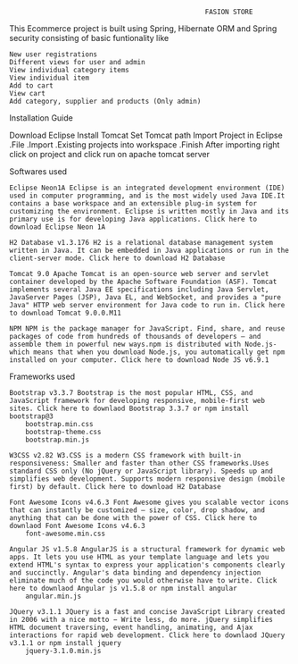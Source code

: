                                                      FASION STORE
 

This Ecommerce project is built using Spring, Hibernate ORM and Spring security consisting of basic funtionality like

    New user registrations
    Different views for user and admin
    View individual category items
    View individual item
    Add to cart
    View cart
    Add category, supplier and products (Only admin)

Installation Guide

Download Eclipse
Install Tomcat
Set Tomcat path 
Import Project in Eclipse
    .File
    .Import
    .Existing projects into workspace
    .Finish
    After importing right click on project and click run on apache tomcat server

Softwares used

    Eclipse Neon1A Eclipse is an integrated development environment (IDE) used in computer programming, and is the most widely used Java IDE.It contains a base workspace and an extensible plug-in system for customizing the environment. Eclipse is written mostly in Java and its primary use is for developing Java applications. Click here to download Eclipse Neon 1A

    H2 Database v1.3.176 H2 is a relational database management system written in Java. It can be embedded in Java applications or run in the client-server mode. Click here to download H2 Database

    Tomcat 9.0 Apache Tomcat is an open-source web server and servlet container developed by the Apache Software Foundation (ASF). Tomcat implements several Java EE specifications including Java Servlet, JavaServer Pages (JSP), Java EL, and WebSocket, and provides a "pure Java" HTTP web server environment for Java code to run in. Click here to download Tomcat 9.0.0.M11

    NPM NPM is the package manager for JavaScript. Find, share, and reuse packages of code from hundreds of thousands of developers — and assemble them in powerful new ways.npm is distributed with Node.js- which means that when you download Node.js, you automatically get npm installed on your computer. Click here to download Node JS v6.9.1

Frameworks used

    Bootstrap v3.3.7 Bootstrap is the most popular HTML, CSS, and JavaScript framework for developing responsive, mobile-first web sites. Click here to downlaod Bootstrap 3.3.7 or npm install bootstrap@3
        bootstrap.min.css
        bootstrap-theme.css
        bootstrap.min.js

    W3CSS v2.82 W3.CSS is a modern CSS framework with built-in responsiveness: Smaller and faster than other CSS frameworks.Uses standard CSS only (No jQuery or JavaScript library). Speeds up and simplifies web development. Supports modern responsive design (mobile first) by default. Click here to download H2 Database

    Font Awesome Icons v4.6.3 Font Awesome gives you scalable vector icons that can instantly be customized — size, color, drop shadow, and anything that can be done with the power of CSS. Click here to downlaod Font Awesome Icons v4.6.3
        font-awesome.min.css

    Angular JS v1.5.8 AngularJS is a structural framework for dynamic web apps. It lets you use HTML as your template language and lets you extend HTML's syntax to express your application's components clearly and succinctly. Angular's data binding and dependency injection eliminate much of the code you would otherwise have to write. Click here to downlaod Angular js v1.5.8 or npm install angular
        angular.min.js

    JQuery v3.1.1 JQuery is a fast and concise JavaScript Library created in 2006 with a nice motto − Write less, do more. jQuery simplifies HTML document traversing, event handling, animating, and Ajax interactions for rapid web development. Click here to downlaod JQuery v3.1.1 or npm install jquery
        jquery-3.1.0.min.js
